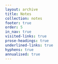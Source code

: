 ```yaml
---
layout: archive
title: Notes
collection: notes
footer: true
order: 5
in_nav: true
visited-links: true
prose-headings: true
underlined-links: true
hyphens: true
annualised: true
---
```

